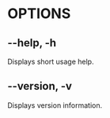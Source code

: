OPTIONS
=======

**--help, -h**
--------------

Displays short usage help.

**--version, -v**
-----------------

Displays version information.
